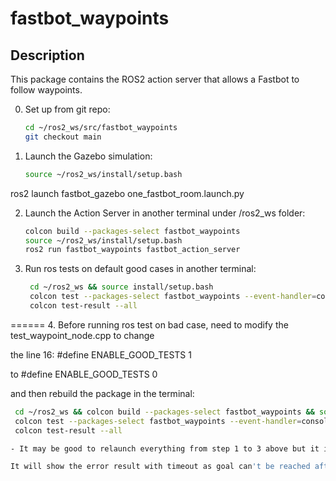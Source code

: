 # fastbot_waypoints

## Description
This package contains the ROS2 action server that allows a Fastbot to follow waypoints.

0. Set up from git repo:
   ```bash
   cd ~/ros2_ws/src/fastbot_waypoints
   git checkout main

1. Launch the Gazebo simulation:
   ```bash
   source ~/ros2_ws/install/setup.bash
ros2 launch fastbot_gazebo one_fastbot_room.launch.py

2. Launch the Action Server in another terminal under /ros2_ws folder:
   ```bash
   colcon build --packages-select fastbot_waypoints 
   source ~/ros2_ws/install/setup.bash
   ros2 run fastbot_waypoints fastbot_action_server

3. Run ros tests on default good cases in another terminal:
   ```bash
    cd ~/ros2_ws && source install/setup.bash
    colcon test --packages-select fastbot_waypoints --event-handler=console_direct+
    colcon test-result --all

======
4. Before running ros test on bad case, need to modify the test_waypoint_node.cpp to change 

   the line 16: #define ENABLE_GOOD_TESTS 1
 
   to #define ENABLE_GOOD_TESTS 0

and then rebuild the package in the terminal:
   ```bash
    cd ~/ros2_ws && colcon build --packages-select fastbot_waypoints && source install/setup.bash
    colcon test --packages-select fastbot_waypoints --event-handler=console_direct+
    colcon test-result --all

   - It may be good to relaunch everything from step 1 to 3 above but it is ok to run step 4 only if both the gazebo and action server are still running correctly.

   It will show the error result with timeout as goal can't be reached after 60 seconds goal is sent.
